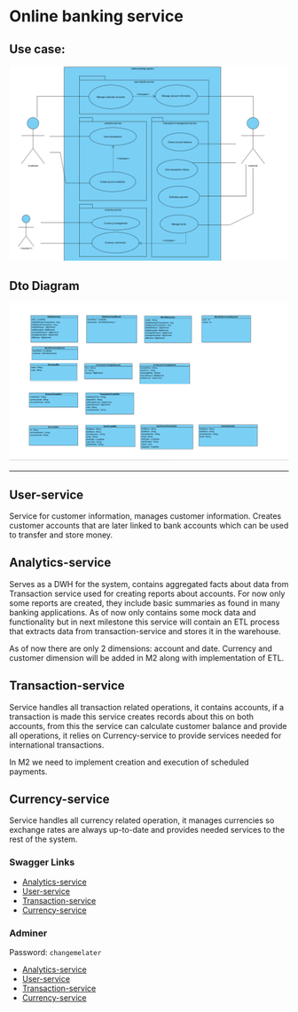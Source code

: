 # Online banking service

## Use case:
![img_2.png](img_2.png)

## Dto Diagram

![img_1.png](img_1.png)

---

## User-service

Service for customer information, manages customer information. Creates customer accounts that are later linked to bank
accounts which can be used to transfer and store money.

## Analytics-service

Serves as a DWH for the system, contains aggregated facts about data from Transaction service used for creating reports
about accounts. For now only some reports are created, they include basic summaries as found in many banking
applications.
As of now only contains some mock data and functionality but in next milestone this service will contain an ETL process
that extracts data from transaction-service and stores it in the warehouse.

As of now there are only 2 dimensions: account and date. Currency and customer dimension will be added in M2 along with
implementation of ETL.

## Transaction-service

Service handles all transaction related operations, it contains accounts, if a transaction is made this service creates
records about this on both accounts, from this the service can calculate customer balance and provide all operations,
it relies on Currency-service to provide services needed for international transactions.

In M2 we need to implement creation and execution of scheduled payments.

## Currency-service

Service handles all currency related operation, it manages currencies so exchange rates are always up-to-date and
provides needed services to the rest of the system.

### Swagger Links

- [Analytics-service](http://localhost:8080/api/analytics-service/swagger-ui/index.html)
- [User-service](http://localhost:8083/api/user-service/swagger-ui/index.html)
- [Transaction-service](http://localhost:8082/api/transaction-service/swagger-ui/index.html)
- [Currency-service](http://localhost:8081/api/currency-service/swagger-ui/index.html)

### Adminer

Password: `changemelater`

- [Analytics-service](http://localhost:8084/?pgsql=analytics-db&username=analytics_service&db=analytics_db&)
- [User-service](http://localhost:8084/?pgsql=user-db&username=user_service&db=user_db&)
- [Transaction-service](http://localhost:8084/?pgsql=transaction-db&username=transaction_service&db=transaction_db&)
- [Currency-service](http://localhost:8084/?pgsql=currency-db&username=currency_service&db=currency_db&)